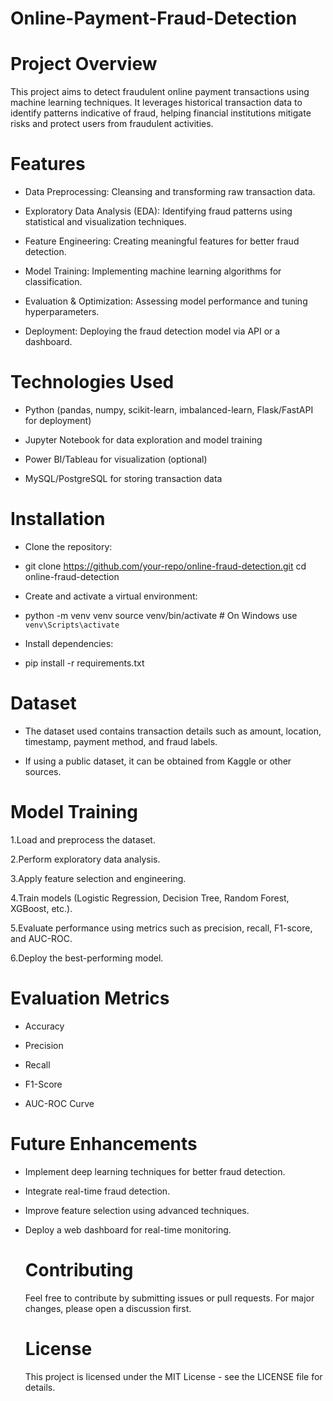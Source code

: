 # Online-Payment-Fraud-Detection

# Project Overview

This project aims to detect fraudulent online payment transactions using machine learning techniques. It leverages historical transaction data to identify patterns indicative of fraud, helping financial institutions mitigate risks and protect users from fraudulent activities.


# Features

- Data Preprocessing:  Cleansing and transforming raw transaction data.

- Exploratory Data Analysis (EDA): Identifying fraud patterns using statistical and visualization techniques.

- Feature Engineering: Creating meaningful features for better fraud detection.

- Model Training: Implementing machine learning algorithms for classification.

- Evaluation & Optimization: Assessing model performance and tuning hyperparameters.

- Deployment: Deploying the fraud detection model via API or a dashboard.

# Technologies Used

- Python (pandas, numpy, scikit-learn, imbalanced-learn, Flask/FastAPI for deployment)

- Jupyter Notebook for data exploration and model training

- Power BI/Tableau for visualization (optional)

- MySQL/PostgreSQL for storing transaction data

# Installation

- Clone the repository:

- git clone https://github.com/your-repo/online-fraud-detection.git
cd online-fraud-detection

- Create and activate a virtual environment:

- python -m venv venv
source venv/bin/activate  # On Windows use `venv\Scripts\activate`


- Install dependencies:

- pip install -r requirements.txt

# Dataset

- The dataset used contains transaction details such as amount, location, timestamp, payment method, and fraud labels.

- If using a public dataset, it can be obtained from Kaggle or other sources.

#  Model Training

1.Load and preprocess the dataset.

2.Perform exploratory data analysis.

3.Apply feature selection and engineering.

4.Train models (Logistic Regression, Decision Tree, Random Forest, XGBoost, etc.).

5.Evaluate performance using metrics such as precision, recall, F1-score, and AUC-ROC.

6.Deploy the best-performing model.

# Evaluation Metrics

- Accuracy

- Precision

- Recall

- F1-Score

- AUC-ROC Curve

# Future Enhancements

- Implement deep learning techniques for better fraud detection.

- Integrate real-time fraud detection.

- Improve feature selection using advanced techniques.

- Deploy a web dashboard for real-time monitoring.

  # Contributing

  Feel free to contribute by submitting issues or pull requests. For major changes, please open a discussion first.

  # License

  This project is licensed under the MIT License - see the LICENSE file for details.

  










